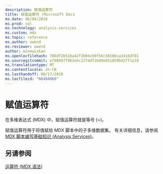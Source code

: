 ```yaml
---
description: 赋值运算符
title: 赋值运算符 |Microsoft Docs
ms.date: 06/04/2018
ms.prod: sql
ms.technology: analysis-services
ms.custom: mdx
ms.topic: reference
ms.author: owend
ms.reviewer: owend
author: minewiskan
ms.openlocfilehash: 786df2b518a42f2b04c69f56c56586ca3416d781
ms.sourcegitcommit: e700497f962e4c2274df16d9e651059b42ff1a10
ms.translationtype: MT
ms.contentlocale: zh-CN
ms.lasthandoff: 08/17/2020
ms.locfileid: "88484060"
---
```

# <a name="assignment-operators"></a>赋值运算符


  在多维表达式 (MDX) 中，赋值运算符就是等号 (=)。  
  
 赋值运算符用于将值赋给 MDX 脚本中的子多维数据集。 有关详细信息，请参阅 [MDX 脚本编写基础知识 (Analysis Services)](https://docs.microsoft.com/analysis-services/multidimensional-models/mdx/mdx-scripting-fundamentals-analysis-services)。  
  
## <a name="see-also"></a>另请参阅  
 [运算符 &#40;MDX 语法&#41;](../mdx/operators-mdx-syntax.md)  
  
  
